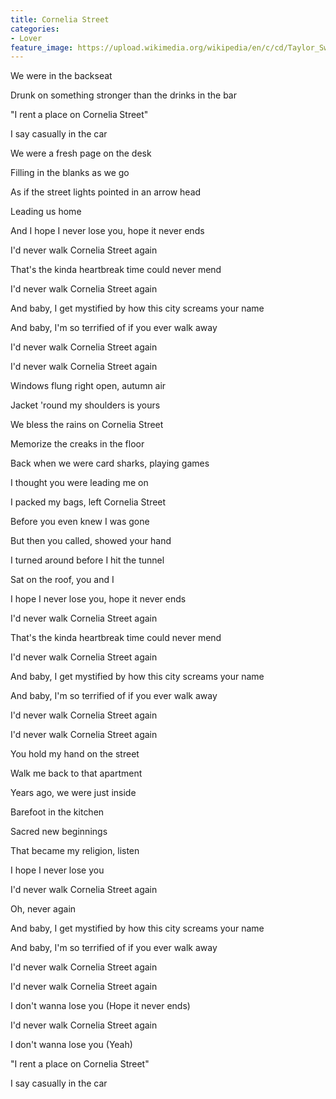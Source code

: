 ```yaml
---
title: Cornelia Street
categories:
- Lover
feature_image: https://upload.wikimedia.org/wikipedia/en/c/cd/Taylor_Swift_-_Lover.png
--- 
```

We were in the backseat

Drunk on something stronger than the drinks in the bar

"I rent a place on Cornelia Street"

I say casually in the car

We were a fresh page on the desk

Filling in the blanks as we go

As if the street lights pointed in an arrow head

Leading us home

And I hope I never lose you, hope it never ends

I'd never walk Cornelia Street again

That's the kinda heartbreak time could never mend

I'd never walk Cornelia Street again

And baby, I get mystified by how this city screams your name

And baby, I'm so terrified of if you ever walk away

I'd never walk Cornelia Street again

I'd never walk Cornelia Street again

Windows flung right open, autumn air

Jacket 'round my shoulders is yours

We bless the rains on Cornelia Street

Memorize the creaks in the floor

Back when we were card sharks, playing games

I thought you were leading me on

I packed my bags, left Cornelia Street

Before you even knew I was gone

But then you called, showed your hand

I turned around before I hit the tunnel

Sat on the roof, you and I

I hope I never lose you, hope it never ends

I'd never walk Cornelia Street again

That's the kinda heartbreak time could never mend

I'd never walk Cornelia Street again

And baby, I get mystified by how this city screams your name

And baby, I'm so terrified of if you ever walk away

I'd never walk Cornelia Street again

I'd never walk Cornelia Street again

You hold my hand on the street

Walk me back to that apartment

Years ago, we were just inside

Barefoot in the kitchen

Sacred new beginnings

That became my religion, listen

I hope I never lose you

I'd never walk Cornelia Street again

Oh, never again

And baby, I get mystified by how this city screams your name

And baby, I'm so terrified of if you ever walk away

I'd never walk Cornelia Street again

I'd never walk Cornelia Street again

I don't wanna lose you (Hope it never ends)

I'd never walk Cornelia Street again

I don't wanna lose you (Yeah)

"I rent a place on Cornelia Street"

I say casually in the car